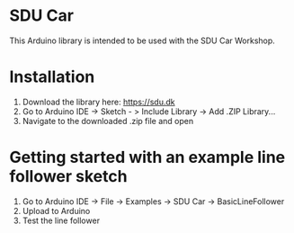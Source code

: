 # SDU Car
This Arduino library is intended to be used with the SDU Car Workshop.

# Installation

1. Download the library here: https://sdu.dk
2. Go to Arduino IDE -> Sketch - > Include Library -> Add .ZIP Library...
3. Navigate to the downloaded .zip file and open

# Getting started with an example line follower sketch

1. Go to Arduino IDE -> File -> Examples -> SDU Car -> BasicLineFollower
2. Upload to Arduino
3. Test the line follower
